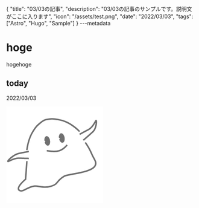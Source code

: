 {
  "title": "03/03の記事",
  "description": "03/03の記事のサンプルです。説明文がここに入ります",
  "icon": "/assets/test.png",
  "date": "2022/03/03",
  "tags": ["Astro", "Hugo", "Sample"]
}
---metadata

# hoge
hogehoge

## today
2022/03/03

![img](/assets/test.png)
